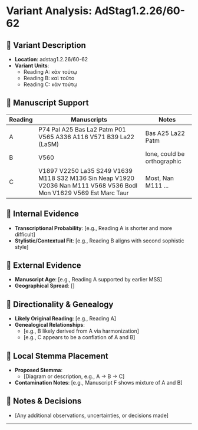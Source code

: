 # Variant Analysis: AdStag1.2.26/60-62

## 📌 Variant Description
- **Location**: adstag1.2.26/60-62
- **Variant Units**: 
  - Reading A: κἀν τούτῳ
  - Reading B: καὶ τoῦτο
  - Reading C: κἀν τούτῳ

## 🧬 Manuscript Support
| Reading | Manuscripts | Notes |
|--------|-------------|-------|
| A      | P74 Pal A25 Bas La2 Patm P01 V565 A336 A116 V571 B39 La22 (LaSM)| Bas A25 La22 Patm |
| B      | V560 | lone, could be orthographic |
| C      | V1897 V2250 La35 S249 V1639 M118 S32 M136 Sin Neap V1920 V2036 Nan M111 V568 V536 Bodl Mon V1629 V569 Est Marc Taur | Most, Nan M111 ... |

## 🧠 Internal Evidence
- **Transcriptional Probability**: [e.g., Reading A is shorter and more difficult]
- **Stylistic/Contextual Fit**: [e.g., Reading B aligns with second sophistic style]

## 🧭 External Evidence
- **Manuscript Age**: [e.g., Reading A supported by earlier MSS]
- **Geographical Spread**: []

## 🔄 Directionality & Genealogy
- **Likely Original Reading**: [e.g., Reading A]
- **Genealogical Relationships**:
  - [e.g., B likely derived from A via harmonization]
  - [e.g., C appears to be a conflation of A and B]

## 🌿 Local Stemma Placement
- **Proposed Stemma**:
  - [Diagram or description, e.g., A → B → C]
- **Contamination Notes**: [e.g., Manuscript F shows mixture of A and B]

## 📝 Notes & Decisions
- [Any additional observations, uncertainties, or decisions made]

---